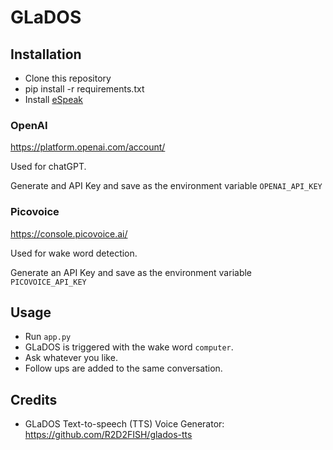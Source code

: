 # GLaDOS

## Installation

- Clone this repository
- pip install -r requirements.txt
- Install [eSpeak](https://github.com/espeak-ng/espeak-ng/releases)

### OpenAI

https://platform.openai.com/account/

Used for chatGPT.

Generate and API Key and save as the environment variable `OPENAI_API_KEY`

### Picovoice
https://console.picovoice.ai/

Used for wake word detection.

Generate an API Key and save as the environment variable `PICOVOICE_API_KEY`

## Usage

- Run `app.py`
- GLaDOS is triggered with the wake word `computer`.
- Ask whatever you like.
- Follow ups are added to the same conversation.

## Credits

- GLaDOS Text-to-speech (TTS) Voice Generator: https://github.com/R2D2FISH/glados-tts
